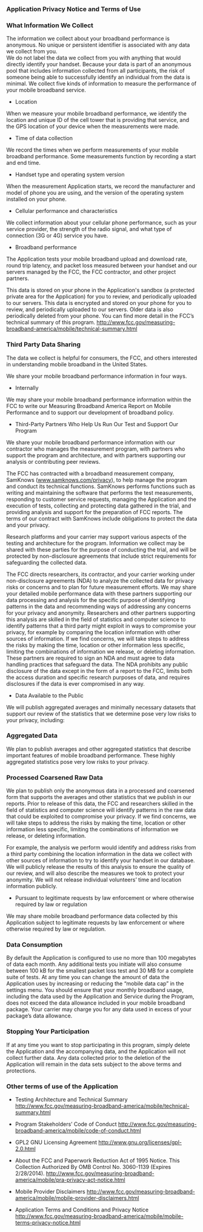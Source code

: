 ### Application Privacy Notice and Terms of Use

### What Information We Collect
The information we collect about your broadband performance is anonymous.  No unique or persistent identifier is associated with any data we collect from you.  
We do not label the data we collect from you with anything that would directly identify your handset.  Because your data is part of an anonymous pool that includes information collected from all participants, the risk of someone being able to successfully identify an individual from the data is minimal.
We collect five kinds of information to measure the performance of your mobile broadband service.

* Location

When we measure your mobile broadband performance, we identify the location and unique ID of the cell tower that is providing that service, and the GPS location of your device when the measurements were made.

* Time of data collection

We record the times when we perform measurements of your mobile broadband performance.  Some measurements function by recording a start and end time.

* Handset type and operating system version

When the measurement Application starts, we record the manufacturer and model of phone you are using, and the version of the operating system installed on your phone.

* Cellular performance and characteristics

We collect information about your cellular phone performance, such as your service provider, the strength of the radio signal, and what type of connection (3G or 4G) service you have.

* Broadband performance 

The Application tests your mobile broadband upload and download rate, round trip latency, and packet loss measured between your handset and our servers managed by the FCC, the FCC contractor, and other project partners.

This data is stored on your phone in the Application's sandbox (a protected private area for the Application) for you to review, and periodically uploaded to our servers.  This data is encrypted and stored on your phone for you to review, and periodically uploaded to our servers. Older data is also periodically deleted from your phone. You can find more detail in the FCC’s technical summary of this program. http://www.fcc.gov/measuring-broadband-america/mobile/technical-summary.html

### Third Party Data Sharing

The data we collect is helpful for consumers, the FCC, and others interested in understanding mobile broadband in the United States.  

We share your mobile broadband performance information in four ways.

* Internally

We may share your mobile broadband performance information within the FCC to write our Measuring Broadband America Report on Mobile Performance and to support our development of broadband policy.

* Third-Party Partners Who Help Us Run Our Test and Support Our Program

We share your mobile broadband performance information with our contractor who manages the measurement program, with partners who support the program and architecture, and with partners supporting our analysis or contributing peer reviews.

The FCC has contracted with a broadband measurement company, SamKnows (www.samknows.com/privacy), to help manage the program and conduct its technical functions.  SamKnows performs functions such as writing and maintaining the software that performs the test measurements, responding to customer service requests, managing the Application and the execution of tests, collecting and protecting data gathered in the trial, and providing analysis and support for the preparation of FCC reports.  The terms of our contract with SamKnows include obligations to protect the data and your privacy.

Research platforms and your carrier may support various aspects of the testing and architecture for the program.  Information we collect may be shared with these parties for the purpose of conducting the trial, and will be protected by non-disclosure agreements that include strict requirements for safeguarding the collected data.  

The FCC directs researchers, its contractor, and your carrier working under non-disclosure agreements (NDA) to analyze the collected data for privacy risks or concerns and to plan for future measurement efforts.  We may share your detailed mobile performance data with these partners supporting our data processing and analysis for the specific purpose of identifying patterns in the data and recommending ways of addressing any concerns for your privacy and anonymity.  Researchers and other partners supporting this analysis are skilled in the field of statistics and computer science to identify patterns that a third party might exploit in ways to compromise your privacy, for example by comparing the location information with other sources of information.  If we find concerns, we will take steps to address the risks by making the time, location or other information less specific, limiting the combinations of information we release, or deleting information.  These partners are required to sign an NDA and must agree to data handling practices that safeguard the data.  The NDA prohibits any public disclosure of the data except in the form of a report to the FCC, limits both the access duration and specific research purposes of data, and requires disclosures if the data is ever compromised in any way.

* Data Available to the Public

We will publish aggregated averages and minimally necessary datasets that support our review of the statistics that we determine pose very low risks to your privacy, including:  

### Aggregated Data

We plan to publish averages and other aggregated statistics that describe important features of mobile broadband performance.  These highly aggregated statistics pose very low risks to your privacy.

### Processed Coarsened Raw Data

We plan to publish only the anonymous data in a processed and coarsened form that supports the averages and other statistics that we publish in our reports.  Prior to release of this data, the FCC and researchers skilled in the field of statistics and computer science will identify patterns in the raw data that could be exploited to compromise your privacy.  If we find concerns, we will take steps to address the risks by making the time, location or other information less specific, limiting the combinations of information we release, or deleting information.  

For example, the analysis we perform would identify and address risks from a third party combining the location information in the data we collect with other sources of information to try to identify your handset in our database.  We will publicly release the results of this analysis to ensure the quality of our review, and will also describe the measures we took to protect your anonymity.  We will not release individual volunteers’ time and location information publicly.  


* Pursuant to legitimate requests by law enforcement or where otherwise required by law or regulation

We may share mobile broadband performance data collected by this Application subject to legitimate requests by law enforcement or where otherwise required by law or regulation.


### Data Consumption


By default the Application is configured to use no more than 100 megabytes of data each month.  Any additional tests you initiate will also consume between 100 kB for the smallest packet loss test and 30 MB for a complete suite of tests.  At any time you can change the amount of data the Application uses by increasing or reducing the “mobile data cap” in the settings menu.  You should ensure that your monthly broadband usage, including the data used by the Application and Service during the Program, does not exceed the data allowance included in your mobile broadband package.  Your carrier may charge you for any data used in excess of your package’s data allowance.


### Stopping Your Participation

If at any time you want to stop participating in this program, simply delete the Application and the accompanying data, and the Application will not collect further data.  Any data collected prior to the deletion of the Application will remain in the data sets subject to the above terms and protections.  

### Other terms of use of the Application 

* Testing Architecture and Technical Summary http://www.fcc.gov/measuring-broadband-america/mobile/technical-summary.html

* Program Stakeholders’ Code of Conduct http://www.fcc.gov/measuring-broadband-america/mobile/code-of-conduct.html

* GPL2 GNU Licensing Agreement http://www.gnu.org/licenses/gpl-2.0.html

* About the FCC and Paperwork Reduction Act of 1995 Notice.  This Collection Authorized By OMB Control No. 3060-1139 (Expires 2/28/2014). http://www.fcc.gov/measuring-broadband-america/mobile/pra-privacy-act-notice.html

* Mobile Provider Disclaimers http://www.fcc.gov/measuring-broadband-america/mobile/mobile-provider-disclaimers.html

* Application Terms and Conditions and Privacy Notice  http://www.fcc.gov/measuring-broadband-america/mobile/mobile-terms-privacy-notice.html



